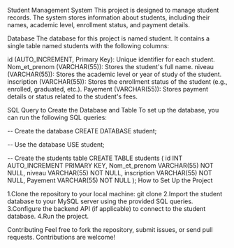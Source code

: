 Student Management System
This project is designed to manage student records. The system stores information about students, including their names, academic level, enrollment status, and payment details.

Database
The database for this project is named student. It contains a single table named students with the following columns:

id (AUTO_INCREMENT, Primary Key): Unique identifier for each student.
Nom_et_prenom (VARCHAR(55)): Stores the student's full name.
niveau (VARCHAR(55)): Stores the academic level or year of study of the student.
inscription (VARCHAR(55)): Stores the enrollment status of the student (e.g., enrolled, graduated, etc.).
Payement (VARCHAR(55)): Stores payment details or status related to the student's fees.

SQL Query to Create the Database and Table
To set up the database, you can run the following SQL queries:

-- Create the database
CREATE DATABASE student;

-- Use the database
USE student;

-- Create the students table
CREATE TABLE students (
    id INT AUTO_INCREMENT PRIMARY KEY,
    Nom_et_prenom VARCHAR(55) NOT NULL,
    niveau VARCHAR(55) NOT NULL,
    inscription VARCHAR(55) NOT NULL,
    Payement VARCHAR(55) NOT NULL
);
How to Set Up the Project

1.Clone the repository to your local machine:
git clone <repository-url>
2.Import the student database to your MySQL server using the provided SQL queries.
3.Configure the backend API (if applicable) to connect to the student database.
4.Run the project.

Contributing
Feel free to fork the repository, submit issues, or send pull requests. Contributions are welcome!

